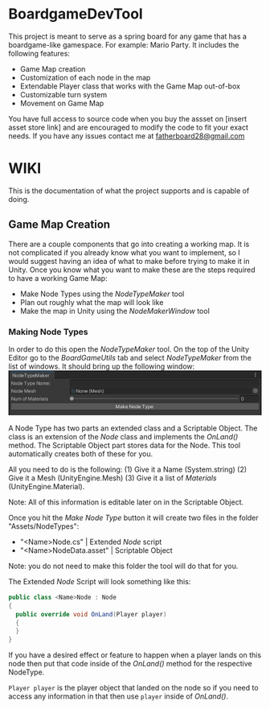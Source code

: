 # BoardgameDevTool

This project is meant to serve as a spring board for any game that has a boardgame-like gamespace. For example: Mario Party. 
It includes the following features:
  - Game Map creation
  - Customization of each node in the map
  - Extendable Player class that works with the Game Map out-of-box
  - Customizable turn system
  - Movement on Game Map

You have full access to source code when you buy the assset on [insert asset store link] and are encouraged to modify the code to fit your exact needs. If you have any issues contact me at <fatherboard28@gmail.com>

# WIKI

This is the documentation of what the project supports and is capable of doing.

## Game Map Creation

There are a couple components that go into creating a working map. It is not complicated if you already know what you want to implement, so I would suggest having an idea of what to make before trying to make it in Unity.
Once you know what you want to make these are the steps required to have a working Game Map:
  - Make Node Types using the _NodeTypeMaker_ tool
  - Plan out roughly what the map will look like
  - Make the map in Unity using the _NodeMakerWindow_ tool

### Making Node Types

In order to do this open the _NodeTypeMaker_ tool. On the top of the Unity Editor go to the _BoardGameUtils_ tab and select _NodeTypeMaker_ from the list of windows.
It should bring up the following window:
![Node Type Maker Window!](/NodeTypeMakerWindow.png "Node Type Maker Window")

A Node Type has two parts an extended class and a Scriptable Object. The class is an extension of the _Node_ class and implements the _OnLand()_ method. The Scriptable Object part stores data for the Node. This tool automatically creates both of these for you. 

All you need to do is the following: 
  (1) Give it a Name (System.string)
  (2) Give it a Mesh (UnityEngine.Mesh)
  (3) Give it a list of _Materials_ (UnityEngine.Material). 

Note: All of this information is editable later on in the Scriptable Object. 

Once you hit the _Make Node Type_ button it will create two files in the folder "Assets/NodeTypes":
  - "\<Name\>Node.cs" | Extended _Node_ script
  - "\<Name\>NodeData.asset" | Scriptable Object 

Note: you do not need to make this folder the tool will do that for you.

The Extended _Node_ Script will look something like this:
```CS
public class <Name>Node : Node
{
  public override void OnLand(Player player)
  {
  }
}
```

If you have a desired effect or feature to happen when a player lands on this node then put that code inside of the _OnLand()_ method for the respective NodeType. 

`Player player` is the player object that landed on the node so if you need to access any information in that then use `player` inside of _OnLand()_.

